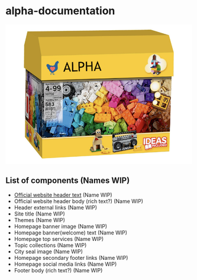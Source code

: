 # alpha-documentation

![Box](chickenblock.png)

## List of components (Names WIP)

- [Official website header text](official_website_header.md) (Name WIP)
- Official website header body (rich text?) (Name WIP)
- Header external links (Name WIP)
- Site title (Name WIP)
- Themes (Name WIP)
- Homepage banner image (Name WIP)
- Homepage banner(welcome) text (Name WIP)
- Homepage top services (Name WIP)
- Topic collections (Name WIP)
- City seal image (Name WIP)
- Homepage secondary footer links (Name WIP)
- Homepage social media links (Name WIP)
- Footer body (rich text?) (Name WIP)
